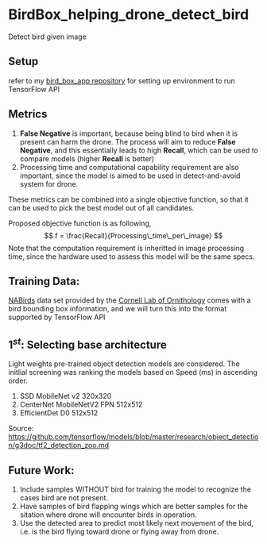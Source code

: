 # BirdBox_helping_drone_detect_bird
Detect bird given image 

## Setup
refer to my [bird_box_app repository](https://github.com/khanin-th/bird_box_app) for setting up environment to run TensorFlow API


## Metrics
1. __False Negative__ is important, because being blind to bird when it is present can harm the drone. The process will aim to reduce __False Negative__, and this essentially leads to high __Recall__, which can be used to compare models (higher __Recall__ is better)
1. Processing time and computational capability requirement are also important, since the model is aimed to be used in detect-and-avoid system for drone. 

These metrics can be combined into a single objective function, so that it can be used to pick the best model out of all candidates.

Proposed objective function is as following,
$$ f = \frac{Recall}{Processing\_time\_per\_image} $$
Note that the computation requirement is inheritted in image processing time, since the hardware used to assess this model will be the same specs.


## Training Data:
[NABirds](https://dl.allaboutbirds.org/nabirds) data set provided by the [Cornell Lab of Ornithology](https://www.birds.cornell.edu/home) comes with a bird bounding box information, and we will turn this into the format supported by TensorFlow API

## $1^{st}$: Selecting base architecture
Light weights pre-trained object detection models are considered. The initlial screening was ranking the models based on Speed (ms) in ascending order.
1. SSD MobileNet v2 320x320
2. CenterNet MobileNetV2 FPN 512x512
3. EfficientDet D0 512x512

Source: https://github.com/tensorflow/models/blob/master/research/object_detection/g3doc/tf2_detection_zoo.md


## Future Work:
1. Include samples WITHOUT bird for training the model to recognize the cases bird are not present.
2. Have samples of bird flapping wings which are better samples for the sitation where drone will encounter birds in operation.
3. Use the detected area to predict most likely next movement of the bird, i.e. is the bird flying toward drone or flying away from drone.
